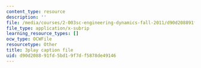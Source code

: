 ```yaml
---
content_type: resource
description: ''
file: /media/courses/2-003sc-engineering-dynamics-fall-2011/d90d208891fd5bd19f7df5878de49146_pYZMNOuRwk0.vtt
file_type: application/x-subrip
learning_resource_types: []
ocw_type: OCWFile
resourcetype: Other
title: 3play caption file
uid: d90d2088-91fd-5bd1-9f7d-f5878de49146
---
```

